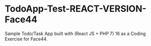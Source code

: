 # TodoApp-Test-REACT-VERSION-Face44
Sample Todo/Task App built with (React JS  + PHP 7) 16 as a Coding Exercise for Face44. 
